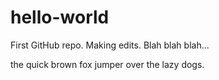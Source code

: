 # hello-world
First GitHub repo.
Making edits.
Blah blah blah...

the quick brown fox jumper over the lazy dogs.
